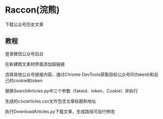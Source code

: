 # Raccon(浣熊)
下载公众号历史文章

## 教程

登录微信公众号后台

在新建图文素材界面添加超链接

选择其他公众号链接内容，通过Chrome DevTools获取目标公众号ID(fakeid)和自己的cookie和token

替换SearchArticles.py中三个参数（fakeid、token、Cookie）并执行

生成的csv/articles.csv文件包含文章标题和地址

执行DownloadArticles.py下载文章，生成路径可自行修改


